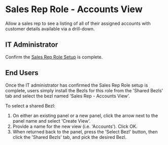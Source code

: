 # Sales Rep Role - Accounts View

Allow a sales rep to see a listing of all of their assigned accounts with customer details available via a drill-down.

## IT Administrator

Confirm the [Sales Rep Role Setup](https://github.com/bezlio/bezlio-apps/tree/master/roles/sales-rep) is complete.

## End Users
Once the IT administrator has confirmed the Sales Rep Role setup is complete, users simply install the Bezls for this role from the 'Shared Bezls' tab and select the bezl named 'Sales Rep - Accounts View'.

To select a shared Bezl:

1. On either an existing panel or a new panel, click the arrow next to the panel name and select 'Create View'.
2. Provide a name for the new view (i.e. 'Accounts').  Click OK.
3. When returned back to the panel, press the 'Select Bezl' button, then click the 'Shared Bezls' tab, and pick the desired Bezl.